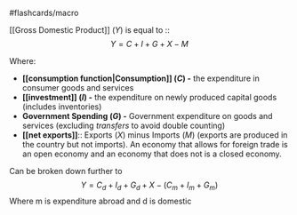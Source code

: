 #flashcards/macro 

[[Gross Domestic Product]] ($Y$) is equal to :: $$Y=C+I+G+X-M$$
<!--SR:!2022-11-08,13,270-->
Where:
- **[[consumption function|Consumption]] ($C$) -** the expenditure in consumer goods and services
- **[[investment]] ($I$) -** the expenditure on newly produced capital goods (includes inventories)
- **Government Spending ($G$) -**  Government expenditure on goods and services (excluding *transfers* to avoid double counting)
- **[[net exports]]**:: Exports ($X$) minus Imports ($M$) (exports are produced in the country but not imports). An economy that allows for foreign trade is an open economy and an economy that does not is a closed economy. 
<!--SR:!2022-11-18,23,290-->

Can be broken down further to $$Y=C_d+I_d+G_d+X-(C_m+I_m+G_m)$$
Where m is expenditure abroad and d is domestic 

